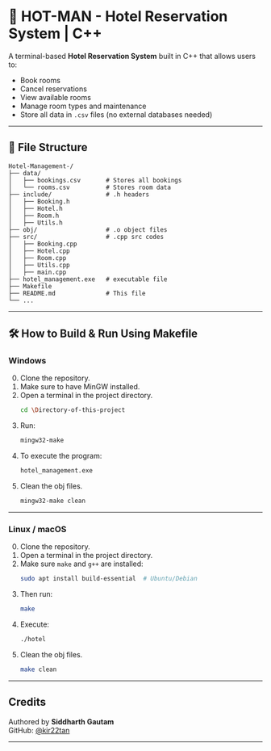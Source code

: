 # 🏨 HOT-MAN - Hotel Reservation System | C++ 

A terminal-based **Hotel Reservation System** built in C++ that allows users to:

- Book rooms
- Cancel reservations
- View available rooms
- Manage room types and maintenance
- Store all data in `.csv` files (no external databases needed)

---
## 📂 File Structure

```plaintext
Hotel-Management-/
├── data/
│   ├── bookings.csv       # Stores all bookings
│   └── rooms.csv          # Stores room data
├── include/               # .h headers
│   ├── Booking.h      
│   ├── Hotel.h      
│   ├── Room.h      
│   ├── Utils.h      
├── obj/                   # .o object files
├── src/                   # .cpp src codes
│   ├── Booking.cpp      
│   ├── Hotel.cpp      
│   ├── Room.cpp      
│   ├── Utils.cpp      
│   ├── main.cpp           
├── hotel_management.exe   # executable file
├── Makefile              
├── README.md              # This file
└── ...
```

---

## 🛠️ How to Build & Run Using Makefile

### Windows 
0. Clone the repository.
1. Make sure to have MinGW installed.
2. Open a terminal in the project directory.
   ```bash
   cd \Directory-of-this-project
   ```
3. Run:
   ```bash
   mingw32-make
   ```
4. To execute the program:
   ```bash
   hotel_management.exe
   ```
5. Clean the obj files.
   ```bash
   mingw32-make clean
   ```
---

### Linux / macOS
0. Clone the repository.
1. Open a terminal in the project directory.
2. Make sure `make` and `g++` are installed:
   ```bash
   sudo apt install build-essential  # Ubuntu/Debian
   ```
3. Then run:
   ```bash
   make
   ```
4. Execute:
   ```bash
   ./hotel
   ```
5. Clean the obj files.
   ```bash
   make clean
   ```
---



##  Credits

Authored by **Siddharth Gautam**  
GitHub: [@kir22tan](https://github.com/kir22tan)

---

